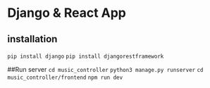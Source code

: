 # Django & React App

## installation

`pip install django`
`pip install djangorestframework`

##Run server
`cd music_controller`
`python3 manage.py runserver`
`cd music_controller/frontend`
`npm run dev`
